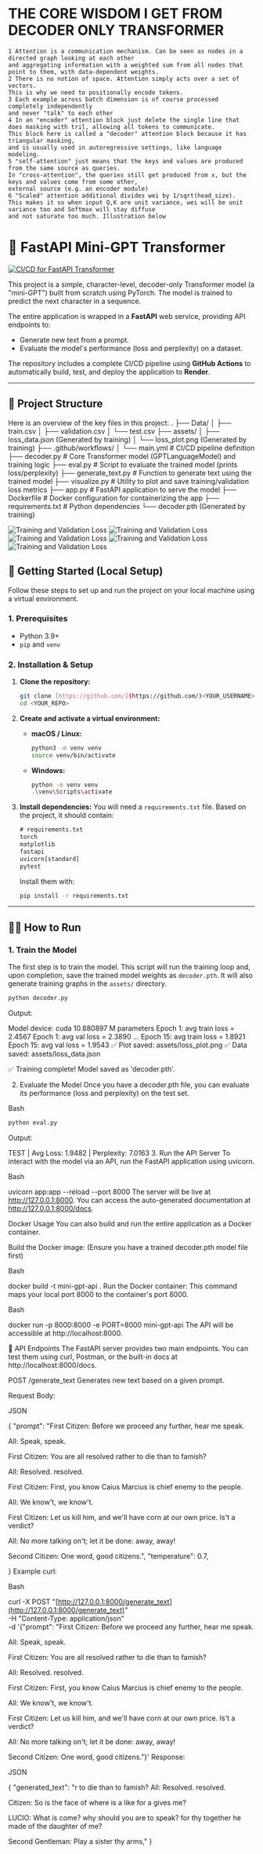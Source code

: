 # THE CORE WISDOM I GET FROM DECODER ONLY TRANSFORMER
    1 Attention is a communication mechanism. Can be seen as nodes in a directed graph looking at each other
    and aggregating information with a weighted sum from all nodes that point to them, with data-dependent weights.
    2 There is no notion of space. Attention simply acts over a set of vectors. 
    This is why we need to positionally encode tokens.
    3 Each example across batch dimension is of course processed completely independently 
    and never "talk" to each other
    4 In an "encoder" attention block just delete the single line that does masking with tril, allowing all tokens to communicate. 
    This block here is called a "decoder" attention block because it has triangular masking, 
    and is usually used in autoregressive settings, like language modeling.
    5 "self-attention" just means that the keys and values are produced from the same source as queries. 
    In "cross-attention", the queries still get produced from x, but the keys and values come from some other, 
    external source (e.g. an encoder module)
    6 "Scaled" attention additional divides wei by 1/sqrt(head_size). 
    This makes it so when input Q,K are unit variance, wei will be unit variance too and Softmax will stay diffuse 
    and not saturate too much. Illustration below

# 🤖 FastAPI Mini-GPT Transformer

[![CI/CD for FastAPI Transformer](https://github.com/<YOUR_USERNAME>/<YOUR_REPO>/actions/workflows/main.yml/badge.svg)](https://github.com/<YOUR_USERNAME>/<YOUR_REPO>/actions/workflows/main.yml)

This project is a simple, character-level, decoder-only Transformer model (a "mini-GPT") built from scratch using PyTorch. The model is trained to predict the next character in a sequence.

The entire application is wrapped in a **FastAPI** web service, providing API endpoints to:
* Generate new text from a prompt.
* Evaluate the model's performance (loss and perplexity) on a dataset.

The repository includes a complete CI/CD pipeline using **GitHub Actions** to automatically build, test, and deploy the application to **Render**.

---

## 📂 Project Structure

Here is an overview of the key files in this project:
. ├── Data/ │ ├── train.csv │ ├── validation.csv │ └── test.csv ├── assets/ │ ├── loss_data.json (Generated by training) │ └── loss_plot.png (Generated by training) ├── .github/workflows/ │ └── main.yml # CI/CD pipeline definition ├── decoder.py # Core Transformer model (GPTLanguageModel) and training logic ├── eval.py # Script to evaluate the trained model (prints loss/perplexity) ├── generate_text.py # Function to generate text using the trained model ├── visualize.py # Utility to plot and save training/validation loss metrics ├── app.py # FastAPI application to serve the model ├── Dockerfile # Docker configuration for containerizing the app ├── requirements.txt # Python dependencies └── decoder.pth (Generated by training)


![Training and Validation Loss](assets/1.png)
![Training and Validation Loss](assets/2.png)
![Training and Validation Loss](assets/3.png)
![Training and Validation Loss](assets/4.png)
![Training and Validation Loss](assets/5.png)



## 🚀 Getting Started (Local Setup)

Follow these steps to set up and run the project on your local machine using a virtual environment.

### 1. Prerequisites

* Python 3.9+
* `pip` and `venv`

### 2. Installation & Setup

1.  **Clone the repository:**
    ```bash
    git clone [https://github.com/](https://github.com/)<YOUR_USERNAME>/<YOUR_REPO>.git
    cd <YOUR_REPO>
    ```

2.  **Create and activate a virtual environment:**
    * **macOS / Linux:**
        ```bash
        python3 -m venv venv
        source venv/bin/activate
        ```
    * **Windows:**
        ```bash
        python -m venv venv
        .\venv\Scripts\activate
        ```

3.  **Install dependencies:**
    You will need a `requirements.txt` file. Based on the project, it should contain:
    ```txt
    # requirements.txt
    torch
    matplotlib
    fastapi
    uvicorn[standard]
    pytest
    ```
    Install them with:
    ```bash
    pip install -r requirements.txt
    ```

---

## 🏃‍♂️ How to Run

### 1. Train the Model

The first step is to train the model. This script will run the training loop and, upon completion, save the trained model weights as `decoder.pth`. It will also generate training graphs in the `assets/` directory.

```bash
python decoder.py 
```
Output:

Model device: cuda
10.880897 M parameters
Epoch 1: avg train loss = 2.4567
Epoch 1: avg val loss = 2.3890
...
Epoch 15: avg train loss = 1.8921
Epoch 15: avg val loss = 1.9543
✅ Plot saved: assets/loss_plot.png
✅ Data saved: assets/loss_data.json

✅ Training complete! Model saved as 'decoder.pth'.

2. Evaluate the Model
Once you have a decoder.pth file, you can evaluate its performance (loss and perplexity) on the test set.

Bash
``` bash
python eval.py 
```
Output:

TEST | Avg Loss: 1.9482 | Perplexity: 7.0163
3. Run the API Server
To interact with the model via an API, run the FastAPI application using uvicorn.

Bash

uvicorn app:app --reload --port 8000
The server will be live at http://127.0.0.1:8000. You can access the auto-generated documentation at http://127.0.0.1:8000/docs.



Docker Usage
You can also build and run the entire application as a Docker container.

Build the Docker image: (Ensure you have a trained decoder.pth model file first)

Bash

docker build -t mini-gpt-api .
Run the Docker container: This command maps your local port 8000 to the container's port 8000.

Bash

docker run -p 8000:8000 -e PORT=8000 mini-gpt-api
The API will be accessible at http://localhost:8000.

📡 API Endpoints
The FastAPI server provides two main endpoints. You can test them using curl, Postman, or the built-in docs at http://localhost:8000/docs.

POST /generate_text
Generates new text based on a given prompt.

Request Body:

JSON

{
  "prompt": "First Citizen:
Before we proceed any further, hear me speak.

All:
Speak, speak.

First Citizen:
You are all resolved rather to die than to famish?

All:
Resolved. resolved.

First Citizen:
First, you know Caius Marcius is chief enemy to the people.

All:
We know't, we know't.

First Citizen:
Let us kill him, and we'll have corn at our own price.
Is't a verdict?

All:
No more talking on't; let it be done: away, away!

Second Citizen:
One word, good citizens.",
  "temperature": 0.7,
 
}
Example curl:

Bash

curl -X POST "[http://127.0.0.1:8000/generate_text](http://127.0.0.1:8000/generate_text)" \
     -H "Content-Type: application/json" \
     -d '{"prompt": "First Citizen:
Before we proceed any further, hear me speak.

All:
Speak, speak.

First Citizen:
You are all resolved rather to die than to famish?

All:
Resolved. resolved.

First Citizen:
First, you know Caius Marcius is chief enemy to the people.

All:
We know't, we know't.

First Citizen:
Let us kill him, and we'll have corn at our own price.
Is't a verdict?

All:
No more talking on't; let it be done: away, away!

Second Citizen:
One word, good citizens."}'
Response:

JSON

{
  "generated_text": "r to die than to famish?
  All:
  Resolved. resolved.

  Citizen:
So is the face of where is a like for a gives me?

LUCIO:
What is come? why should you are to speak? for thy
together he made of the daughter of me?

Second Gentleman:
Play a sister thy arms,"
}